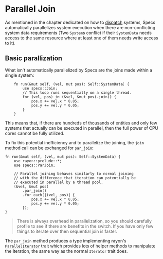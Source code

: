 # Parallel Join

As mentioned in the chapter dedicated on how to [dispatch][c3] systems,
Specs automatically parallelizes system execution when there are non-conflicting
system data requirements (Two `System`s conflict if their `SystemData` needs access
to the same resource where at least one of them needs write access to it).

[c3]: ./03_dispatcher.html

## Basic parallization

What isn't automatically parallelized by Specs are
the joins made within a single system:

```rust,ignore
    fn run(&mut self, (vel, mut pos): Self::SystemData) {
        use specs::Join;
        // This loop runs sequentially on a single thread.
        for (vel, pos) in (&vel, &mut pos).join() {
            pos.x += vel.x * 0.05;
            pos.y += vel.y * 0.05;
        }
    }
```

This means that, if there are hundreds of thousands of entities and only few
systems that actually can be executed in parallel, then the full power
of CPU cores cannot be fully utilized.

To fix this potential inefficiency and to parallelize the joining, the `join`
method call can be exchanged for `par_join`:

```rust,ignore
fn run(&mut self, (vel, mut pos): Self::SystemData) {
    use rayon::prelude::*;
    use specs::ParJoin;

    // Parallel joining behaves similarly to normal joining
    // with the difference that iteration can potentially be
    // executed in parallel by a thread pool.
    (&vel, &mut pos)
        .par_join()
        .for_each(|(vel, pos)| {
            pos.x += vel.x * 0.05;
            pos.y += vel.y * 0.05;
        });
}
```

> There is always overhead in parallelization, so you should carefully profile to see if there are benefits in the switch. If you have only few things to iterate over then sequential join is faster.

The `par_join` method produces a type implementing rayon's [`ParallelIterator`][ra]
trait which provides lots of helper methods to manipulate the iteration,
the same way as the normal `Iterator` trait does.

[ra]: https://docs.rs/rayon/1.0.0/rayon/iter/trait.ParallelIterator.html
